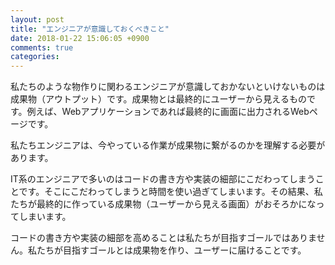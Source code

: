 ```yaml
---
layout: post
title: "エンジニアが意識しておくべきこと"
date: 2018-01-22 15:06:05 +0900
comments: true
categories: 
---
```


私たちのような物作りに関わるエンジニアが意識しておかないといけないものは成果物（アウトプット）です。成果物とは最終的にユーザーから見えるものです。例えば、Webアプリケーションであれば最終的に画面に出力されるWebページです。

私たちエンジニアは、今やっている作業が成果物に繋がるのかを理解する必要があります。

IT系のエンジニアで多いのはコードの書き方や実装の細部にこだわってしまうことです。そこにこだわってしまうと時間を使い過ぎてしまいます。その結果、私たちが最終的に作っている成果物（ユーザーから見える画面）がおそろかになってしまいます。

コードの書き方や実装の細部を高めることは私たちが目指すゴールではありません。私たちが目指すゴールとは成果物を作り、ユーザーに届けることです。
